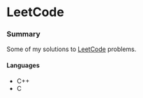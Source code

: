 # LeetCode

### Summary
Some of my solutions to [LeetCode](https://leetcode.com) problems.


#### Languages
- C++
- C
